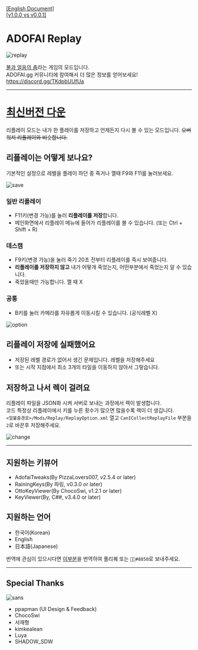 [[English Document]](https://github.com/NoBrain0917/ADOFAI-Replay/blob/master/english_doc.md)    
[[v1.0.0 vs v0.0.1]](https://github.com/NoBrain0917/ADOFAI-Replay/blob/master/compare.md)

# ADOFAI Replay 

![replay](https://github.com/NoBrain0917/Replay/blob/master/Resource/adofai.gif?raw=true)

[불과 얼음의 춤](https://store.steampowered.com/app/977950/A_Dance_of_Fire_and_Ice/)라는 게임의 모드입니다.   
ADOFAI.gg 커뮤니티에 참여해서 더 많은 정보를 얻어보세요! https://discord.gg/TKdpbUUfUa

---

# [최신버전 다운](https://github.com/NoBrain0917/Replay/releases)

리플레이 모드는 내가 한 플레이를 저장하고 언제든지 다시 볼 수 있는 모드입니다. ~~오버워치 리플레이와 비슷합니다.~~
     
## 리플레이는 어떻게 보나요?
기본적인 설정으로 레벨을 플레이 하던 중 죽거나 깰때 F9와 F11를 눌러보세요. 

![save](https://github.com/NoBrain0917/Replay/blob/master/Resource/save.png?raw=true)

### 일반 리플레이
 - F11키(변경 가능)를 눌러 **리플레이를 저장**합니다.
 - 메인화면에서 리플레이 메뉴에 들어가 리플레이를 볼 수 있습니다. (또는 Ctrl + Shift + R)

### 데스캠
 - F9키(변경 가능)을 눌러 죽기 20초 전부터 리플레이를 즉시 보여줍니다.
 - **리플레이를 저장하지 않고** 내가 어떻개 죽었는지, 어떤부분에서 죽었는지 알 수 있습니다.
 - 죽었을때만 가능합니다. 깰 때 X

### 공통
 - B키를 눌러 카메라를 자유롭게 이동시킬 수 있습니다. (공식레벨 X)


![option](https://github.com/NoBrain0917/Replay/blob/master/Resource/option.png?raw=true)

## 리플레이 저장에 실패했어요       
 - 저장된 레벨 경로가 없어서 생긴 문제입니다. 레벨을 저장해주세요   
 - 또는 시작 지점에서 최소 3개의 타일을 이동하지 않아서 그렇습니다.

## 저장하고 나서 렉이 걸려요     
리플레이 파일을 JSON화 시켜 서버로 보내는 과정에서 렉이 발생합니다.     
코드 특정상 리플레이에서 키를 누른 횟수가 많으면 많을수록 렉이 더 생깁니다.    
`<얼불춤경로>/Mods/Replay/ReplayOption.xml` 열고 `CanICollectReplayFile` 부분을 `2`로 바꾼후 저장해주세요.

![change](https://github.com/NoBrain0917/Replay/blob/master/Resource/change.png?raw=true)

---

## 지원하는 키뷰어
- AdofaiTweaks(By PizzaLovers007, v2.5.4 or later)
- RainingKeys(By 파링, v0.3.0 or later)
- OttoKeyViewer(By ChocoSwi, v1.2.1 or later)
- KeyViewer(By, C##, v3.4.0 or later)


## 지원하는 언어
- 한국어(Korean)
- English
- 日本語(Japanese)

번역에 관심이 있으시다면 [이부분](https://github.com/NoBrain0917/ADOFAI-Replay/blob/master/Replay/Languages/Korean.cs)을 번역하여 풀리퀘 또는 `᲼᲼#8850`로 보내주세요.    

---

## Special Thanks
![sans](https://github.com/NoBrain0917/Replay/blob/master/Resource/specialtanks.gif?raw=true)
- ppapman (UI Design & Feedback)
- ChocoSwi
- 서재형
- kimkealean
- Luya
- SHADOW_SDW
